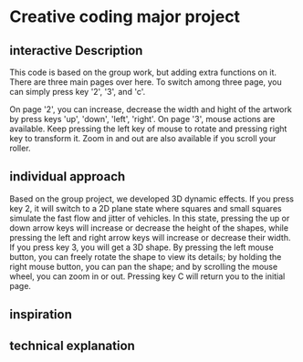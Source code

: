 # Creative coding major project

## interactive Description
This code is based on the group work, but adding extra functions on it. There are three main pages over here. To switch among three page, you can simply press key '2', '3', and 'c'. 

On page '2', you can increase, decrease the width and hight of the artwork by press keys 'up', 'down', 'left', 'right'. On page '3', mouse actions are available. Keep pressing the left key of mouse to rotate and pressing right key to transform it. Zoom in and out are also available if you scroll your roller. 

## individual approach
Based on the group project, we developed 3D dynamic effects. If you press key 2, it will switch to a 2D plane state where squares and small squares simulate the fast flow and jitter of vehicles. In this state, pressing the up or down arrow keys will increase or decrease the height of the shapes, while pressing the left and right arrow keys will increase or decrease their width. If you press key 3, you will get a 3D shape. By pressing the left mouse button, you can freely rotate the shape to view its details; by holding the right mouse button, you can pan the shape; and by scrolling the mouse wheel, you can zoom in or out. Pressing key C will return you to the initial page.

## inspiration


## technical explanation


